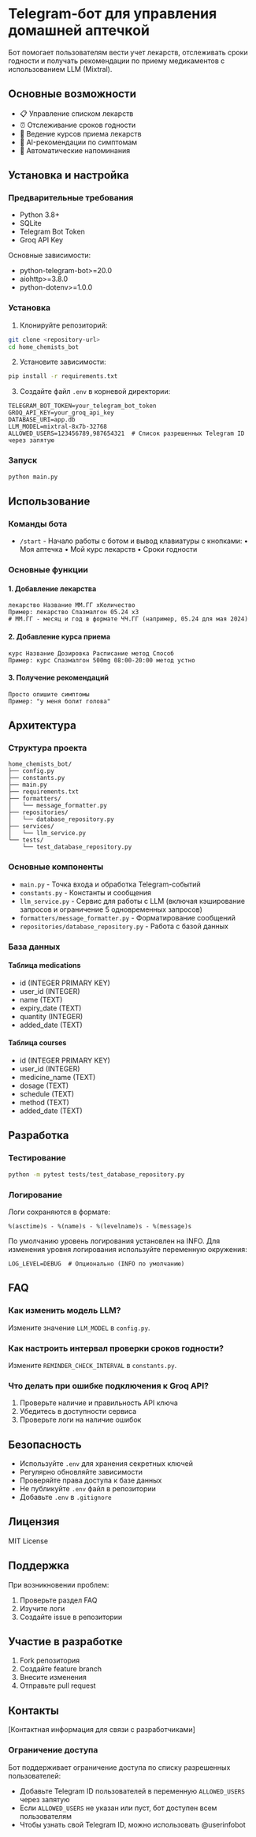 # Telegram-бот для управления домашней аптечкой

Бот помогает пользователям вести учет лекарств, отслеживать сроки годности и получать рекомендации по приему медикаментов с использованием LLM (Mixtral).

## Основные возможности

- 📋 Управление списком лекарств
- ⏰ Отслеживание сроков годности
- 💊 Ведение курсов приема лекарств
- 🤖 AI-рекомендации по симптомам
- 🔔 Автоматические напоминания

## Установка и настройка

### Предварительные требования

- Python 3.8+
- SQLite
- Telegram Bot Token
- Groq API Key

Основные зависимости:
- python-telegram-bot>=20.0
- aiohttp>=3.8.0
- python-dotenv>=1.0.0

### Установка

1. Клонируйте репозиторий:
```bash
git clone <repository-url>
cd home_chemists_bot
```

2. Установите зависимости:
```bash
pip install -r requirements.txt
```

3. Создайте файл `.env` в корневой директории:
```env
TELEGRAM_BOT_TOKEN=your_telegram_bot_token
GROQ_API_KEY=your_groq_api_key
DATABASE_URI=app.db
LLM_MODEL=mixtral-8x7b-32768
ALLOWED_USERS=123456789,987654321  # Список разрешенных Telegram ID через запятую
```

### Запуск

```bash
python main.py
```

## Использование

### Команды бота

- `/start` - Начало работы с ботом и вывод клавиатуры с кнопками:
  • Моя аптечка
  • Мой курс лекарств
  • Сроки годности

### Основные функции

#### 1. Добавление лекарства
```
лекарство Название ММ.ГГ xКоличество
Пример: лекарство Спазмалгон 05.24 x3
# ММ.ГГ - месяц и год в формате ЧЧ.ГГ (например, 05.24 для мая 2024)
```

#### 2. Добавление курса приема
```
курс Название Дозировка Расписание метод Способ
Пример: курс Спазмалгон 500mg 08:00-20:00 метод устно
```

#### 3. Получение рекомендаций
```
Просто опишите симптомы
Пример: "у меня болит голова"
```

## Архитектура

### Структура проекта

```
home_chemists_bot/
├── config.py
├── constants.py
├── main.py
├── requirements.txt
├── formatters/
│   └── message_formatter.py
├── repositories/
│   └── database_repository.py
├── services/
│   └── llm_service.py
└── tests/
    └── test_database_repository.py
```

### Основные компоненты

- `main.py` - Точка входа и обработка Telegram-событий
- `constants.py` - Константы и сообщения
- `llm_service.py` - Сервис для работы с LLM (включая кэширование запросов и ограничение 5 одновременных запросов)
- `formatters/message_formatter.py` - Форматирование сообщений
- `repositories/database_repository.py` - Работа с базой данных

### База данных

#### Таблица medications
- id (INTEGER PRIMARY KEY)
- user_id (INTEGER)
- name (TEXT)
- expiry_date (TEXT)
- quantity (INTEGER)
- added_date (TEXT)

#### Таблица courses
- id (INTEGER PRIMARY KEY)
- user_id (INTEGER)
- medicine_name (TEXT)
- dosage (TEXT)
- schedule (TEXT)
- method (TEXT)
- added_date (TEXT)

## Разработка

### Тестирование

```bash
python -m pytest tests/test_database_repository.py
```

### Логирование

Логи сохраняются в формате:
```
%(asctime)s - %(name)s - %(levelname)s - %(message)s
```

По умолчанию уровень логирования установлен на INFO.
Для изменения уровня логирования используйте переменную окружения:
```env
LOG_LEVEL=DEBUG  # Опционально (INFO по умолчанию)
```

## FAQ

### Как изменить модель LLM?
Измените значение `LLM_MODEL` в `config.py`.

### Как настроить интервал проверки сроков годности?
Измените `REMINDER_CHECK_INTERVAL` в `constants.py`.

### Что делать при ошибке подключения к Groq API?
1. Проверьте наличие и правильность API ключа
2. Убедитесь в доступности сервиса
3. Проверьте логи на наличие ошибок

## Безопасность

- Используйте `.env` для хранения секретных ключей
- Регулярно обновляйте зависимости
- Проверяйте права доступа к базе данных
- Не публикуйте `.env` файл в репозитории
- Добавьте `.env` в `.gitignore`

## Лицензия

MIT License

## Поддержка

При возникновении проблем:
1. Проверьте раздел FAQ
2. Изучите логи
3. Создайте issue в репозитории

## Участие в разработке

1. Fork репозитория
2. Создайте feature branch
3. Внесите изменения
4. Отправьте pull request

## Контакты

[Контактная информация для связи с разработчиками]

### Ограничение доступа

Бот поддерживает ограничение доступа по списку разрешенных пользователей:
- Добавьте Telegram ID пользователей в переменную `ALLOWED_USERS` через запятую
- Если `ALLOWED_USERS` не указан или пуст, бот доступен всем пользователям
- Чтобы узнать свой Telegram ID, можно использовать @userinfobot

